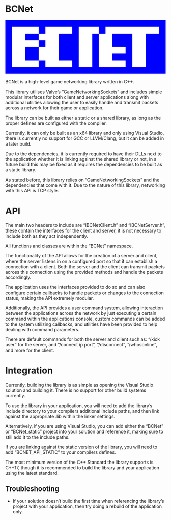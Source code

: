 
# BCNet
![BCNet Logo](img/logo.png?raw=true)

BCNet is a high-level game networking library written in C++. 

This library utilises Valve’s “GameNetworkingSockets” and includes simple modular interfaces for both client and server applications along with additional utilities allowing the user to easily handle and transmit packets across a network for their game or application.

The library can be built as either a static or a shared library, as long as the proper defines are configured with the compiler. 

Currently, it can only be built as an x64 library and only using Visual Studio, there is currently no support for GCC or LLVM/Clang, but it can be added in a later build.

Due to the dependencies, it is currently required to have their DLLs next to the application whether it is linking against the shared library or not, in a future build this may be fixed as it requires the dependencies to be built as a static library.

As stated before, this library relies on “GameNetworkingSockets” and the dependencies that come with it. Due to the nature of this library, networking with this API is TCP style.

# API

The main two headers to include are “IBCNetClient.h” and “IBCNetServer.h”, these contain the interfaces for the client and server, it is not necessary to include both as they act independently.

All functions and classes are within the “BCNet” namespace.

The functionality of the API allows for the creation of a server and client, where the server listens in on a configured port so that it can establish a connection with a client. Both the server and the client can transmit packets across this connection using the provided methods and handle the packets accordingly. 

The application uses the interfaces provided to do so and can also configure certain callbacks to handle packets or changes to the connection status, making the API extremely modular.

Additionally, the API provides a user command system, allowing interaction between the applications across the network by just executing a certain command within the applications console, custom commands can be added to the system utilizing callbacks, and utilities have been provided to help dealing with command parameters. 

There are default commands for both the server and client such as: “/kick user” for the server, and “/connect ip port”, “/disconnect”, “/whosonline”, and more for the client.

# Integration

Currently, building the library is as simple as opening the Visual Studio solution and building it. There is no support for other build systems currently. 

To use the library in your application, you will need to add the library’s include directory to your compilers additional include paths, and then link against the appropriate .lib within the linker settings. 

Alternatively, if you are using Visual Studio, you can add either the “BCNet” or “BCNet_static” project into your solution and reference it, making sure to still add it to the include paths. 

If you are linking against the static version of the library, you will need to add “BCNET_API_STATIC” to your compilers defines.

The most minimum version of the C++ Standard the library supports is C++17, though it is recommended to build the library and your application using the latest standard.

## Troubleshooting
- If your solution doesn’t build the first time when referencing the library’s project with your application, then try doing a rebuild of the application only.
